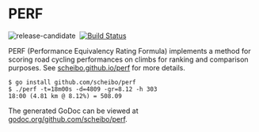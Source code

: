 # PERF

![release-candidate](http://img.shields.io/badge/status-release--candidate-green.svg)&nbsp;
[![Build Status](http://img.shields.io/travis/scheibo/perf.svg)](https://travis-ci.org/scheibo/perf)

PERF (Performance Equivalency Rating Formula) implements a method for scoring
road cycling performances on climbs for ranking and comparison purposes. See
[scheibo.github.io/perf](https://scheibo.github.io/perf) for more details.

    $ go install github.com/scheibo/perf
    $ ./perf -t=18m00s -d=4809 -gr=8.12 -h 303
    18:00 (4.81 km @ 8.12%) = 508.09

The generated GoDoc can be viewed at
[godoc.org/github.com/scheibo/perf](https://godoc.org/github.com/scheibo/perf).
